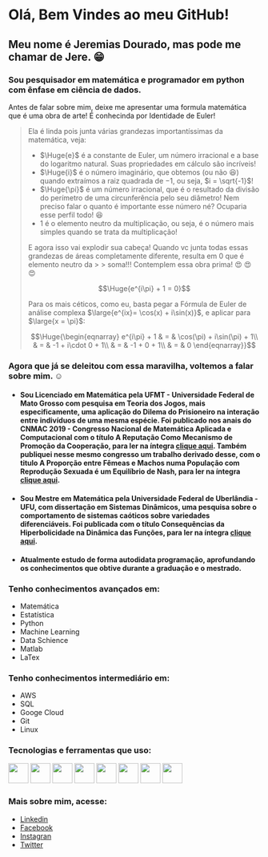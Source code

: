 # Olá, Bem Vindes ao meu GitHub!

## Meu nome é Jeremias Dourado, mas pode me chamar de Jere. :grin:

### Sou pesquisador em matemática e programador em python com ênfase em ciência de dados.

Antes de falar sobre mim, deixe me apresentar uma formula matemática que é uma obra de arte! É conhecinda por Identidade de Euler!

> 
> Ela é linda pois junta várias grandezas importantíssimas da matemática, veja:
> 
> - $\Huge{e}$ é a constante de Euler, um número irracional e a base do logaritmo natural. Suas propriedades em cálculo são incríveis!
> - $\Huge{i}$ é o número imaginário, que obtemos (ou não :satisfied:) quando extraímos a raiz quadrada de $-1$, ou seja, $i = \sqrt{-1}$!
> - $\Huge{\pi}$ é um número irracional, que é o resultado da divisão do perímetro de uma circunferência pelo seu diâmetro! Nem preciso falar o quanto é importante esse número né? Ocuparia esse perfil todo! :satisfied:
> - 1 é o elemento neutro da multiplicação, ou seja, é o número mais simples quando se trata da multiplicação!
> 
> E agora isso vai explodir sua cabeça! Quando vc junta todas essas grandezas de áreas completamente diferente, resulta em $0$ que é elemento neutro da > > soma!!! Contemplem essa obra prima! :heart_eyes: :heart_eyes: :heart_eyes: 
> 
> $$\Huge{e^{i\pi} + 1 = 0}$$
> 
> Para os mais céticos, como eu, basta pegar a Fórmula de Euler de análise complexa $\large{e^{ix}= \cos(x) + i\sin(x)}$, e aplicar para $\large{x = \pi}$:
> 
> $$\Huge{\begin{eqnarray}
e^{i\pi} + 1 & = & \cos(\pi) + i\sin(\pi) + 1\\
 & = & -1 + i\cdot 0 + 1\\
 & = & -1 + 0 + 1\\
 & = & 0
\end{eqnarray}}$$
> 


### Agora que já se deleitou com essa maravilha, voltemos a falar sobre mim. :relaxed:

- #### Sou Licenciado em Matemática pela UFMT - Universidade Federal de Mato Grosso com pesquisa em Teoria dos Jogos, mais especificamente, uma aplicação do Dilema do Prisioneiro na interação entre indivíduos de uma mesma espécie. Foi publicado nos anais do CNMAC 2019 - Congresso Nacional de Matemática Aplicada e Computacional com o título A Reputação Como Mecanismo de Promoção da Cooperação, para ler na íntegra <a href="https://doi.org/10.5540/03.2020.007.01.0345" target="_blank" >clique aqui</a>. Também publiquei nesse mesmo congresso um trabalho derivado desse, com o titulo A Proporção entre Fêmeas e Machos numa População com Reprodução Sexuada é um Equilíbrio de Nash, para ler na íntegra <a href="https://proceedings.sbmac.org.br/sbmac/article/view/3063" target="_blank" >clique aqui</a>.

- #### Sou Mestre em Matemática pela Universidade Federal de Uberlândia - UFU, com dissertação em Sistemas Dinâmicos, uma pesquisa sobre o comportamento de sistemas caóticos sobre variedades diferenciáveis. Foi publicada com o título Consequências da Hiperbolicidade na Dinâmica das Funções, para ler na íntegra <a href="https://repositorio.ufu.br/handle/123456789/28953" target="_blank" >clique aqui</a>.

- #### Atualmente estudo de forma autodidata programação, aprofundando os conhecimentos que obtive durante a graduação e o mestrado.


### Tenho conhecimentos avançados em:
- Matemática
- Estatística
- Python
- Machine Learning
- Data Schience
- Matlab
- LaTex


### Tenho conhecimentos intermediário em:
- AWS
- SQL
- Googe Cloud
- Git
- Linux


### Tecnologias e ferramentas que uso:

<img src="https://cdn.jsdelivr.net/gh/devicons/devicon/icons/python/python-original.svg" width="40" height="40" />  <img src="https://cdn.jsdelivr.net/gh/devicons/devicon/icons/matlab/matlab-original.svg" width="40" height="40" />  <img src="https://cdn.jsdelivr.net/gh/devicons/devicon/icons/latex/latex-original.svg" width="40" height="40" />  <img src="https://cdn.jsdelivr.net/gh/devicons/devicon/icons/amazonwebservices/amazonwebservices-original.svg" width="40" height="40" />  <img src="https://cdn.jsdelivr.net/gh/devicons/devicon/icons/postgresql/postgresql-original.svg" width="40" height="40" />  <img src="https://cdn.jsdelivr.net/gh/devicons/devicon/icons/googlecloud/googlecloud-original.svg" width="40" height="40" />  <img src="https://cdn.jsdelivr.net/gh/devicons/devicon/icons/git/git-original.svg" width="40" height="40" />  <img src="https://cdn.jsdelivr.net/gh/devicons/devicon/icons/linux/linux-original.svg" width="40" height="40" />


### Mais sobre mim, acesse:

- <a href="https://www.linkedin.com/in/jeremiasdourado/" target="_blank" rel="noopener noreferrer" >Linkedin</a>
- <a href="https://www.facebook.com/JeremiasDourado/" target="_blank" rel="noopener noreferrer" >Facebook</a>
- <a href="https://www.instagram.com/jeremiasdourado/" target="_blank" rel="noopener noreferrer" >Instagran</a>
- <a href="https://twitter.com/jeremiasdourado" target="_blank" rel="noopener noreferrer" >Twitter</a>
